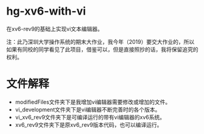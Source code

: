 # hg-xv6-with-vi
在xv6-rev9的基础上实现vi文本编辑器。

注：此乃深圳大学操作系统的期末大作业，我今年（2019）要交大作业的，所以如果有同校的同学看见了此项目，借鉴可以，但是直接照抄的话，我将保留追究的权利。

# 文件解释
* modifiedFiles文件夹下是我增加vi编辑器需要修改或增加的文件。
* vi_development文件夹下是vi编辑器不断完善时的各个版本。
* vi_xv6_rev9文件夹下是可编译运行的带有vi编辑器的xv6系统。
* xv6_rev9文件夹下是原xv6_rev9版本代码，也可以编译运行。
